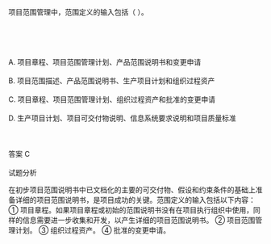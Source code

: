 <div class="detail lh2">项目范围管理中，范围定义的输入包括（   ）。<p><br/></p><br/><br/>A. 项目章程、项目范围管理计划、产品范围说明书和变更申请<br/><br/>B. 项目范围描述、产品范围说明书、生产项目计划和组织过程资产<br/><br/>C. 项目章程、项目范围管理计划、组织过程资产和批准的变更申请<br/><br/>D. 生产项目计划、项目可交付物说明、信息系统要求说明和项目质量标准<br/><br/><br/><br/>答案 C<br/><br/>试题分析<br/><p>在初步项目范围说明书中已文档化的主要的可交付物、假设和约束条件的基础上准备详细的项目范围说明书，是项目成功的关键。范围定义的输入包括以下内容：
① 项目章程。如果项目章程或初始的范围说明书没有在项目执行组织中使用，同样的信息需要进一步收集和开发，以产生详细的项目范围说明书。
② 项目范围管理计划。
③ 组织过程资产。
④ 批准的变更申请。</p><p><br/></p></div>